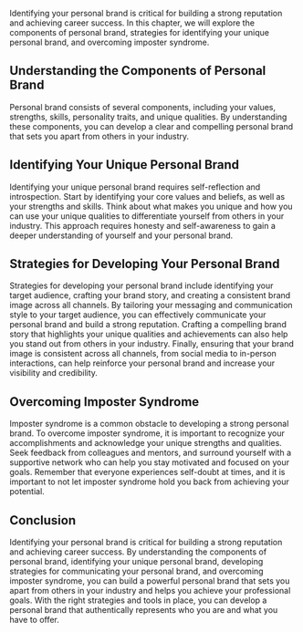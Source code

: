 
Identifying your personal brand is critical for building a strong reputation and achieving career success. In this chapter, we will explore the components of personal brand, strategies for identifying your unique personal brand, and overcoming imposter syndrome.

Understanding the Components of Personal Brand
----------------------------------------------

Personal brand consists of several components, including your values, strengths, skills, personality traits, and unique qualities. By understanding these components, you can develop a clear and compelling personal brand that sets you apart from others in your industry.

Identifying Your Unique Personal Brand
--------------------------------------

Identifying your unique personal brand requires self-reflection and introspection. Start by identifying your core values and beliefs, as well as your strengths and skills. Think about what makes you unique and how you can use your unique qualities to differentiate yourself from others in your industry. This approach requires honesty and self-awareness to gain a deeper understanding of yourself and your personal brand.

Strategies for Developing Your Personal Brand
---------------------------------------------

Strategies for developing your personal brand include identifying your target audience, crafting your brand story, and creating a consistent brand image across all channels. By tailoring your messaging and communication style to your target audience, you can effectively communicate your personal brand and build a strong reputation. Crafting a compelling brand story that highlights your unique qualities and achievements can also help you stand out from others in your industry. Finally, ensuring that your brand image is consistent across all channels, from social media to in-person interactions, can help reinforce your personal brand and increase your visibility and credibility.

Overcoming Imposter Syndrome
----------------------------

Imposter syndrome is a common obstacle to developing a strong personal brand. To overcome imposter syndrome, it is important to recognize your accomplishments and acknowledge your unique strengths and qualities. Seek feedback from colleagues and mentors, and surround yourself with a supportive network who can help you stay motivated and focused on your goals. Remember that everyone experiences self-doubt at times, and it is important to not let imposter syndrome hold you back from achieving your potential.

Conclusion
----------

Identifying your personal brand is critical for building a strong reputation and achieving career success. By understanding the components of personal brand, identifying your unique personal brand, developing strategies for communicating your personal brand, and overcoming imposter syndrome, you can build a powerful personal brand that sets you apart from others in your industry and helps you achieve your professional goals. With the right strategies and tools in place, you can develop a personal brand that authentically represents who you are and what you have to offer.
